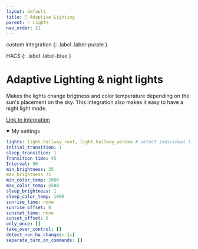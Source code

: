 ```yaml
---
layout: default
title: 🔆 Adaptive Lighting
parent: 💡 Lights
nav_order: 21
---
```


custom integration
{: .label .label-purple }

HACS
{: .label .label-blue }

# Adaptive Lighting & night lights
Makes the lights change brigtness and color temperature depending on the sun's placement on the sky. This integration also makes it easy to have a night light mode.

[Link to integration](https://github.com/basnijholt/adaptive-lighting)


<details open markdown="block">
  <summary>My settings</summary>

```yaml	  
lights: light.hallway_roof, light.hallway_window # select individual lights, not groups
initial_transition: 1
sleep_transition: 1
Transition time: 45
Interval: 90
min_brightness: 35
max_brightness 75
min_color_temp: 2000
max_color_temp: 5500
sleep_brightness: 1
sleep_color_temp: 1000
sunrise_time: none
sunrise_offset: 0
sunstet_time: none
sunset_offset: 0
only_once: []
take_over_control: []
detect_non_ha_changes: [x]
separate_turn_on_commands: []

```

</details>